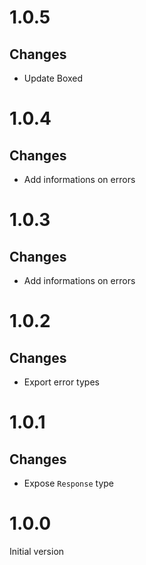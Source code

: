 # 1.0.5

## Changes

- Update Boxed

# 1.0.4

## Changes

- Add informations on errors

# 1.0.3

## Changes

- Add informations on errors

# 1.0.2

## Changes

- Export error types

# 1.0.1

## Changes

- Expose `Response` type

# 1.0.0

Initial version
